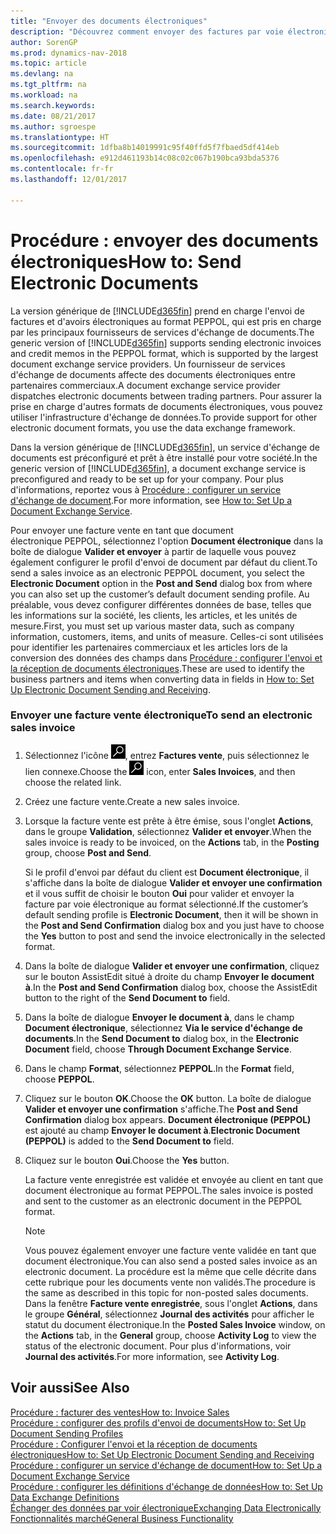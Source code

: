 ```yaml
---
title: "Envoyer des documents électroniques"
description: "Découvrez comment envoyer des factures par voie électronique."
author: SorenGP
ms.prod: dynamics-nav-2018
ms.topic: article
ms.devlang: na
ms.tgt_pltfrm: na
ms.workload: na
ms.search.keywords: 
ms.date: 08/21/2017
ms.author: sgroespe
ms.translationtype: HT
ms.sourcegitcommit: 1dfba8b14019991c95f40ffd5f7fbaed5df414eb
ms.openlocfilehash: e912d461193b14c08c02c067b190bca93bda5376
ms.contentlocale: fr-fr
ms.lasthandoff: 12/01/2017

---
```

# <a name="how-to-send-electronic-documents"></a><span data-ttu-id="9951e-103">Procédure : envoyer des documents électroniques</span><span class="sxs-lookup"><span data-stu-id="9951e-103">How to: Send Electronic Documents</span></span>
<span data-ttu-id="9951e-104">La version générique de [!INCLUDE[d365fin](includes/d365fin_md.md)] prend en charge l'envoi de factures et d'avoirs électroniques au format PEPPOL, qui est pris en charge par les principaux fournisseurs de services d'échange de documents.</span><span class="sxs-lookup"><span data-stu-id="9951e-104">The generic version of [!INCLUDE[d365fin](includes/d365fin_md.md)] supports sending electronic invoices and credit memos in the PEPPOL format, which is supported by the largest document exchange service providers.</span></span> <span data-ttu-id="9951e-105">Un fournisseur de services d'échange de documents affecte des documents électroniques entre partenaires commerciaux.</span><span class="sxs-lookup"><span data-stu-id="9951e-105">A document exchange service provider dispatches electronic documents between trading partners.</span></span> <span data-ttu-id="9951e-106">Pour assurer la prise en charge d'autres formats de documents électroniques, vous pouvez utiliser l'infrastructure d'échange de données.</span><span class="sxs-lookup"><span data-stu-id="9951e-106">To provide support for other electronic document formats, you use the data exchange framework.</span></span>  

 <span data-ttu-id="9951e-107">Dans la version générique de [!INCLUDE[d365fin](includes/d365fin_md.md)], un service d'échange de documents est préconfiguré et prêt à être installé pour votre société.</span><span class="sxs-lookup"><span data-stu-id="9951e-107">In the generic version of [!INCLUDE[d365fin](includes/d365fin_md.md)], a document exchange service is preconfigured and ready to be set up for your company.</span></span> <span data-ttu-id="9951e-108">Pour plus d'informations, reportez vous à [Procédure : configurer un service d'échange de document](across-how-to-set-up-a-document-exchange-service.md).</span><span class="sxs-lookup"><span data-stu-id="9951e-108">For more information, see [How to: Set Up a Document Exchange Service](across-how-to-set-up-a-document-exchange-service.md).</span></span>  

 <span data-ttu-id="9951e-109">Pour envoyer une facture vente en tant que document électronique PEPPOL, sélectionnez l'option **Document électronique** dans la boîte de dialogue **Valider et envoyer** à partir de laquelle vous pouvez également configurer le profil d'envoi de document par défaut du client.</span><span class="sxs-lookup"><span data-stu-id="9951e-109">To send a sales invoice as an electronic PEPPOL document, you select the **Electronic Document** option in the **Post and Send** dialog box from where you can also set up the customer’s default document sending profile.</span></span> <span data-ttu-id="9951e-110">Au préalable, vous devez configurer différentes données de base, telles que les informations sur la société, les clients, les articles, et les unités de mesure.</span><span class="sxs-lookup"><span data-stu-id="9951e-110">First, you must set up various master data, such as company information, customers, items, and units of measure.</span></span> <span data-ttu-id="9951e-111">Celles-ci sont utilisées pour identifier les partenaires commerciaux et les articles lors de la conversion des données des champs dans [Procédure : configurer l'envoi et la réception de documents électroniques](across-how-to-set-up-electronic-document-sending-and-receiving.md).</span><span class="sxs-lookup"><span data-stu-id="9951e-111">These are used to identify the business partners and items when converting data in fields in [How to: Set Up Electronic Document Sending and Receiving](across-how-to-set-up-electronic-document-sending-and-receiving.md).</span></span>  

### <a name="to-send-an-electronic-sales-invoice"></a><span data-ttu-id="9951e-112">Envoyer une facture vente électronique</span><span class="sxs-lookup"><span data-stu-id="9951e-112">To send an electronic sales invoice</span></span>  

1.  <span data-ttu-id="9951e-113">Sélectionnez l'icône ![Page ou état pour la recherche](media/ui-search/search_small.png "Page ou état pour la recherche"), entrez **Factures vente**, puis sélectionnez le lien connexe.</span><span class="sxs-lookup"><span data-stu-id="9951e-113">Choose the ![Search for Page or Report](media/ui-search/search_small.png "Search for Page or Report icon") icon, enter **Sales Invoices**, and then choose the related link.</span></span>  

2.  <span data-ttu-id="9951e-114">Créez une facture vente.</span><span class="sxs-lookup"><span data-stu-id="9951e-114">Create a new sales invoice.</span></span>  

3.  <span data-ttu-id="9951e-115">Lorsque la facture vente est prête à être émise, sous l'onglet **Actions**, dans le groupe **Validation**, sélectionnez **Valider et envoyer**.</span><span class="sxs-lookup"><span data-stu-id="9951e-115">When the sales invoice is ready to be invoiced, on the **Actions** tab, in the **Posting** group, choose **Post and Send**.</span></span>  

     <span data-ttu-id="9951e-116">Si le profil d'envoi par défaut du client est **Document électronique**, il s'affiche dans la boîte de dialogue **Valider et envoyer une confirmation** et il vous suffit de choisir le bouton **Oui** pour valider et envoyer la facture par voie électronique au format sélectionné.</span><span class="sxs-lookup"><span data-stu-id="9951e-116">If the customer’s default sending profile is **Electronic Document**, then it will be shown in the **Post and Send Confirmation** dialog box and you just have to choose the **Yes** button to post and send the invoice electronically in the selected format.</span></span>  

4.  <span data-ttu-id="9951e-117">Dans la boîte de dialogue **Valider et envoyer une confirmation**, cliquez sur le bouton AssistEdit situé à droite du champ **Envoyer le document à**.</span><span class="sxs-lookup"><span data-stu-id="9951e-117">In the **Post and Send Confirmation** dialog box, choose the AssistEdit button to the right of the **Send Document to** field.</span></span>  

5.  <span data-ttu-id="9951e-118">Dans la boîte de dialogue **Envoyer le document à**, dans le champ **Document électronique**, sélectionnez **Via le service d'échange de documents**.</span><span class="sxs-lookup"><span data-stu-id="9951e-118">In the **Send Document to** dialog box, in the **Electronic Document** field, choose **Through Document Exchange Service**.</span></span>  

6.  <span data-ttu-id="9951e-119">Dans le champ **Format**, sélectionnez **PEPPOL**.</span><span class="sxs-lookup"><span data-stu-id="9951e-119">In the **Format** field, choose **PEPPOL**.</span></span>  

7.  <span data-ttu-id="9951e-120">Cliquez sur le bouton **OK**.</span><span class="sxs-lookup"><span data-stu-id="9951e-120">Choose the **OK** button.</span></span> <span data-ttu-id="9951e-121">La boîte de dialogue **Valider et envoyer une confirmation** s'affiche.</span><span class="sxs-lookup"><span data-stu-id="9951e-121">The **Post and Send Confirmation** dialog box appears.</span></span> <span data-ttu-id="9951e-122">**Document électronique (PEPPOL)** est ajouté au champ **Envoyer le document à**.</span><span class="sxs-lookup"><span data-stu-id="9951e-122">**Electronic Document (PEPPOL)** is added to the **Send Document to** field.</span></span>  

8.  <span data-ttu-id="9951e-123">Cliquez sur le bouton **Oui**.</span><span class="sxs-lookup"><span data-stu-id="9951e-123">Choose the **Yes** button.</span></span>  

     <span data-ttu-id="9951e-124">La facture vente enregistrée est validée et envoyée au client en tant que document électronique au format PEPPOL.</span><span class="sxs-lookup"><span data-stu-id="9951e-124">The sales invoice is posted and sent to the customer as an electronic document in the PEPPOL format.</span></span>  

    > [!NOTE]  
    >  <span data-ttu-id="9951e-125">Vous pouvez également envoyer une facture vente validée en tant que document électronique.</span><span class="sxs-lookup"><span data-stu-id="9951e-125">You can also send a posted sales invoice as an electronic document.</span></span> <span data-ttu-id="9951e-126">La procédure est la même que celle décrite dans cette rubrique pour les documents vente non validés.</span><span class="sxs-lookup"><span data-stu-id="9951e-126">The procedure is the same as described in this topic for non-posted sales documents.</span></span> <span data-ttu-id="9951e-127">Dans la fenêtre **Facture vente enregistrée**, sous l'onglet **Actions**, dans le groupe **Général**, sélectionnez **Journal des activités** pour afficher le statut du document électronique.</span><span class="sxs-lookup"><span data-stu-id="9951e-127">In the **Posted Sales Invoice** window, on the **Actions** tab, in the **General** group, choose **Activity Log** to view the status of the electronic document.</span></span> <span data-ttu-id="9951e-128">Pour plus d'informations, voir **Journal des activités**.</span><span class="sxs-lookup"><span data-stu-id="9951e-128">For more information, see **Activity Log**.</span></span>  

## <a name="see-also"></a><span data-ttu-id="9951e-129">Voir aussi</span><span class="sxs-lookup"><span data-stu-id="9951e-129">See Also</span></span>  
[<span data-ttu-id="9951e-130">Procédure : facturer des ventes</span><span class="sxs-lookup"><span data-stu-id="9951e-130">How to: Invoice Sales</span></span>](sales-how-invoice-sales.md)  
[<span data-ttu-id="9951e-131">Procédure : configurer des profils d'envoi de documents</span><span class="sxs-lookup"><span data-stu-id="9951e-131">How to: Set Up Document Sending Profiles</span></span>](sales-how-setup-document-send-profiles.md)  
[<span data-ttu-id="9951e-132">Procédure : Configurer l'envoi et la réception de documents électroniques</span><span class="sxs-lookup"><span data-stu-id="9951e-132">How to: Set Up Electronic Document Sending and Receiving</span></span>](across-how-to-set-up-electronic-document-sending-and-receiving.md)  
[<span data-ttu-id="9951e-133">Procédure : configurer un service d'échange de document</span><span class="sxs-lookup"><span data-stu-id="9951e-133">How to: Set Up a Document Exchange Service</span></span>](across-how-to-set-up-a-document-exchange-service.md)  
[<span data-ttu-id="9951e-134">Procédure : configurer les définitions d'échange de données</span><span class="sxs-lookup"><span data-stu-id="9951e-134">How to: Set Up Data Exchange Definitions</span></span>](across-how-to-set-up-data-exchange-definitions.md)  
[<span data-ttu-id="9951e-135">Échanger des données par voir électronique</span><span class="sxs-lookup"><span data-stu-id="9951e-135">Exchanging Data Electronically</span></span>](across-data-exchange.md)  
[<span data-ttu-id="9951e-136">Fonctionnalités marché</span><span class="sxs-lookup"><span data-stu-id="9951e-136">General Business Functionality</span></span>](ui-across-business-areas.md)  

